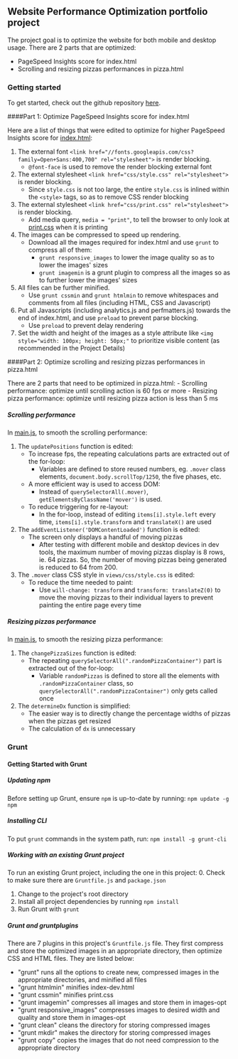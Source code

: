 ## Website Performance Optimization portfolio project

The project goal is to optimize the website for both mobile and desktop usage. There are 2 parts that are optimized: 
- PageSpeed Insights score for index.html
- Scrolling and resizing pizzas performances in pizza.html 

### Getting started

To get started, check out the github repository [here](https://tiffanymtlo.github.io/). 

####Part 1: Optimize PageSpeed Insights score for index.html

Here are a list of things that were edited to optimize for higher PageSpeed Insights score for [index.html](index.html):

1. The external font `<link href="//fonts.googleapis.com/css?family=Open+Sans:400,700" rel="stylesheet">` is render blocking. 
	- `@font-face` is used to remove the render blocking external font
2. The external stylesheet `<link href="css/style.css" rel="stylesheet">` is render blocking. 
	- Since `style.css` is not too large, the entire `style.css` is inlined within the `<style>` tags, so as to remove CSS render blocking 
3. The external stylesheet `<link href="css/print.css" rel="stylesheet">` is render blocking. 
	- Add media query, `media = "print"`, to tell the browser to only look at [print.css](css/print.css) when it is printing 
4. The images can be compressed to speed up rendering. 
	- Download all the images required for index.html and use `grunt` to compress all of them: 
		- `grunt responsive_images` to lower the image quality so as to lower the images' sizes
		- `grunt imagemin` is a grunt plugin to compress all the images so as to further lower the images' sizes 
5. All files can be further minified. 
	- Use `grunt cssmin` and `grunt htmlmin` to remove whitespaces and comments from all files (including HTML, CSS and Javascript)  
6. Put all Javascripts (including analytics.js and perfmatters.js) towards the end of index.html, and use `preload` to prevent parse blocking. 
	- Use `preload` to prevent delay rendering 
7. Set the width and height of the images as a style attribute like `<img style="width: 100px; height: 50px;"` to prioritize visible content (as recommended in the Project Details) 


####Part 2: Optimize scrolling and resizing pizzas performances in pizza.html

There are 2 parts that need to be optimized in pizza.html: 
	- Scrolling performance: optimize until scrolling action is 60 fps or more 
	- Resizing pizza performance: optimize until resizing pizza action is less than 5 ms 

##### Scrolling performance 
In [main.js](views/js/main.js), to smooth the scrolling performance: 

1. The `updatePositions` function is edited:  
	- To increase fps, the repeating calculations parts are extracted out of the for-loop: 
		- Variables are defined to store reused numbers, eg. `.mover` class elements, `document.body.scrollTop/1250`, the five phases, etc. 
	- A more efficient way is used to access DOM: 
		- Instead of `querySelectorAll(.mover)`, `getElementsByClassName('mover')` is used. 
	- To reduce triggering for re-layout: 
		- In the for-loop, instead of editing `items[i].style.left` every time, `items[i].style.transform` and `translateX()` are used
2. The `addEventListener('DOMContentLoaded')` function is edited: 
	- The screen only displays a handful of moving pizzas 
		- After testing with different mobile and desktop devices in dev tools, the maximum number of moving pizzas display is 8 rows, ie. 64 pizzas. So, the number of moving pizzas being generated is reduced to 64 from 200. 
3. The `.mover` class CSS style in `views/css/style.css` is edited: 
	- To reduce the time needed to paint: 
		- Use `will-change: transform` and `transform: translateZ(0)` to move the moving pizzas to their individual layers to prevent painting the entire page every time 

##### Resizing pizzas performance 
In [main.js](views/js/main.js), to smooth the resizing pizza performance: 

1. The `changePizzaSizes` function is edited: 
	- The repeating `querySelectorAll(".randomPizzaContainer")` part is extracted out of the for-loop: 
		- Variable `randomPizzas` is defined to store all the elements with `.randomPizzaContainer` class, so `querySelectorAll(".randomPizzaContainer")` only gets called once 
2. The `determineDx` function is simplified:
	- The easier way is to directly change the percentage widths of pizzas when the pizzas get resized
	- The calculation of `dx` is unnecessary 

### Grunt

#### Getting Started with Grunt

##### Updating npm 
Before setting up Grunt, ensure `npm` is up-to-date by running: 
```npm update -g npm``` 

##### Installing CLI
To put `grunt` commands in the system path, run: 
```npm install -g grunt-cli```

##### Working with an existing Grunt project
To run an existing Grunt project, including the one in this project: 
0. Check to make sure there are `Gruntfile.js` and `package.json`
1. Change to the project's root directory 
2. Install all project dependencies by running ```npm install```
3. Run Grunt with ```grunt```

##### Grunt and gruntplugins
There are 7 plugins in this project's `Gruntfile.js` file. 
They first compress and store the optimized images in an appropriate directory, then optimize CSS and HTML files. They are listed below: 
- "grunt" runs all the options to create new, compressed images in the appropriate directories, and minified all files
- "grunt htmlmin" minifies index-dev.html
- "grunt cssmin" minifies print.css
- "grunt imagemin" compresses all images and store them in images-opt
- "grunt responsive_images" compresses images to desired width and quality and store them in images-opt
- "grunt clean" cleans the directory for storing compressed images 
- "grunt mkdir" makes the directory for storing compressed images 
- "grunt copy" copies the images that do not need compression to the appropriate directory 
